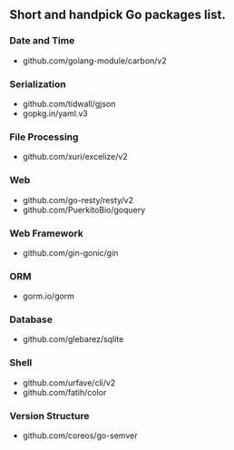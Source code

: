 ## Short and handpick Go packages list.

### Date and Time

* github.com/golang-module/carbon/v2

### Serialization

* github.com/tidwall/gjson
* gopkg.in/yaml.v3

### File Processing

* github.com/xuri/excelize/v2

### Web

* github.com/go-resty/resty/v2
* github.com/PuerkitoBio/goquery

### Web Framework

* github.com/gin-gonic/gin

### ORM

* gorm.io/gorm

### Database

* github.com/glebarez/sqlite

### Shell

* github.com/urfave/cli/v2
* github.com/fatih/color

### Version Structure

* github.com/coreos/go-semver
